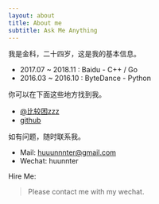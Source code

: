 ```yaml
---
layout: about
title: About me
subtitle: Ask Me Anything
---
```


我是金科，二十四岁，这是我的基本信息。

- 2017.07 ~ 2018.11 : Baidu - C++ / Go
- 2016.03 ~ 2016.10 : ByteDance - Python

你可以在下面这些地方找到我。

- [@比较困zzz](http://weibo.com/u/3105994941)
- [github](https://github.com/yichenluan/yichenluan.github.io)

如有问题，随时联系我。

- Mail: huuunnnter@gmail.com
- Wechat: huunnter

Hire Me:

> Please contact me with my wechat.
